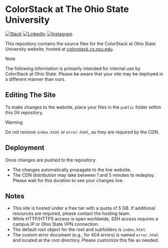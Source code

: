 # ColorStack at The Ohio State University

[![Slack](https://img.shields.io/badge/Slack-4A154B?logo=slack&logoColor=fff)](https://join.slack.com/t/colorstackosu/shared_invite/zt-2pm3rbsc0-d25NkeW0B14YIEHclyJsVg)
[![LinkedIn](https://img.shields.io/badge/Linkedin-%230077B5.svg?logo=linkedin&logoColor=white)](https://www.linkedin.com/company/colorstack-osu)
[![Instagram](https://img.shields.io/badge/Instagram-%23E4405F.svg?logo=Instagram&logoColor=white)](https://instagram.com/colorstackatosu)

This repository contains the source files for the ColorStack at Ohio State University website, hosted at [colorstack.cs.osu.edu](https://colorstack.cs.osu.edu/).

> [!NOTE]
> The following information is primarily intended for internal use by ColorStack at Ohio State. Please be aware that your site may be deployed in a different manner than ours.

## Editing The Site

To make changes to the website, place your files in the `public` folder within this Git repository.

> [!WARNING]
> Do not remove `index.html` or `error.html`, as they are required by the CDN.

## Deployment

Once changes are pushed to the repository:

- The changes automatically propagate to the live website.
- The CDN distribution may take between 1 and 5 minutes to redeploy. Please wait for this duration to see your changes live.

## Notes

- This site is hosted under a free tier with a quota of 5 GB. If additional resources are required, please contact the hosting team.
- While HTTP/HTTPS access is open worldwide, SSH access requires a campus IP or Ohio State VPN connection.
- The default root object for the root and subfolders is `index.html`.
- The custom error document (e.g., for 404 errors) is named `error.html` and located at the root directory. Please customize this file as needed.
